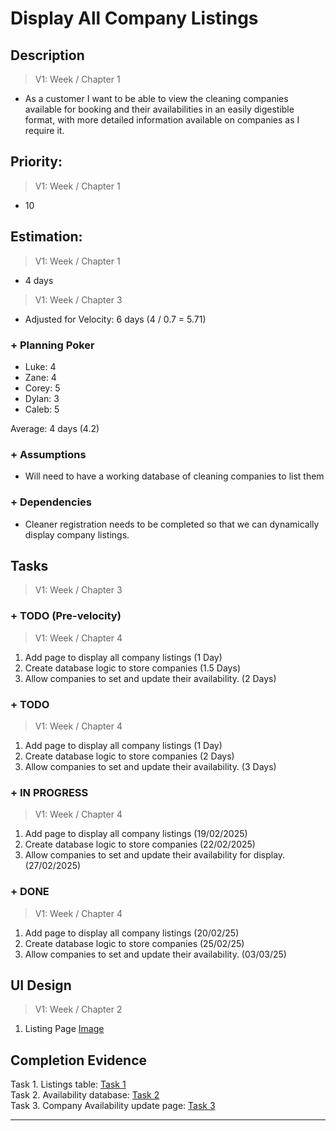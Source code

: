 # Display All Company Listings  

## Description  
>   V1: Week / Chapter 1
- As a customer I want to be able to view the cleaning companies available for booking and their availabilities in an easily digestible format, with more detailed information available on companies as I require it. 

  
## Priority:  
>   V1: Week / Chapter 1 
- 10  

## Estimation:  

>   V1: Week / Chapter 1
- 4 days  

>   V1: Week / Chapter 3
- Adjusted for Velocity: 6 days (4 / 0.7 = 5.71)
  
### + Planning Poker  
  
- Luke: 4
- Zane: 4  
- Corey: 5  
- Dylan: 3
- Caleb: 5

Average: 4 days (4.2)

### + Assumptions  

- Will need to have a working database of cleaning companies to list them 

### + Dependencies

- Cleaner registration needs to be completed so that we can dynamically display company listings. 

## Tasks  
>   V1: Week / Chapter 3
### + TODO (Pre-velocity)
>   V1: Week / Chapter 4
1. Add page to display all company listings (1 Day)
2. Create database logic to store companies (1.5 Days)
3. Allow companies to set and update their availability. (2 Days)
### + TODO
>   V1: Week / Chapter 4
1. Add page to display all company listings (1 Day)
2. Create database logic to store companies (2 Days)
3. Allow companies to set and update their availability. (3 Days)
### + IN PROGRESS
>   V1: Week / Chapter 4
1. Add page to display all company listings (19/02/2025)
2. Create database logic to store companies (22/02/2025)
3. Allow companies to set and update their availability for display. (27/02/2025)
### + DONE
>   V1: Week / Chapter 4
1. Add page to display all company listings (20/02/25)
2. Create database logic to store companies (25/02/25)
3. Allow companies to set and update their availability. (03/03/25)

## UI Design  

>   V1: Week / Chapter 2


1. Listing Page [Image](/images/ui_design/Listings_Page_Wireframe.png)
## Completion Evidence 
    
  Task 1. Listings table: [Task 1](/images/iteration1_completion_evidence/listing_evidence.png)  
  Task 2. Availability database: [Task 2](/images/iteration1_completion_evidence/availability_database_table.png)  
  Task 3. Company Availability update page: [Task 3](/images/iteration1_completion_evidence/provider_availability_page.png)  

---
